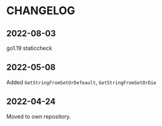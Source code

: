# CHANGELOG

## 2022-08-03

go1.19
staticcheck

## 2022-05-08

Added `GetStringFromSetOrDefeault`, `GetStringFromSetOrDie`

## 2022-04-24

Moved to own repository.
